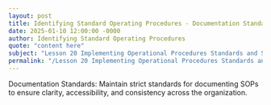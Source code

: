 ```yaml
---
layout: post
title: Identifying Standard Operating Procedures - Documentation Standards
date: 2025-01-10 12:00:00 -0000
author: Identifying Standard Operating Procedures
quote: "content here"
subject: "Lesson 20 Implementing Operational Procedures Standards and Specifications"
permalink: "/Lesson 20 Implementing Operational Procedures Standards and Specifications/Identifying Standard Operating Procedures/Identifying Standard Operating Procedures - Documentation Standards"
---
```


Documentation Standards: Maintain strict standards for documenting SOPs to ensure clarity, accessibility, and consistency across the organization.
